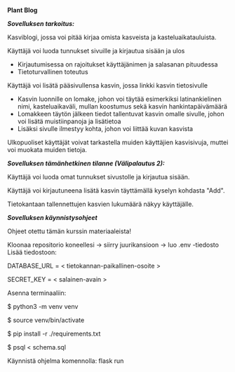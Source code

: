 **Plant Blog**

***Sovelluksen tarkoitus:***

Kasviblogi, jossa voi pitää kirjaa omista kasveista ja kasteluaikatauluista.

Käyttäjä voi luoda tunnukset sivuille ja kirjautua sisään ja ulos
- Kirjautumisessa on rajoitukset käyttäjänimen ja salasanan pituudessa
- Tietoturvallinen toteutus

Käyttäjä voi lisätä pääsivullensa kasvin, jossa linkki kasvin tietosivulle
- Kasvin luonnille on lomake, johon voi täytää esimerkiksi latinankielinen nimi, kasteluaikaväli, mullan koostumus sekä kasvin hankintapäivämäärä
- Lomakkeen täytön jälkeen tiedot tallentuvat kasvin omalle sivulle, johon voi lisätä muistiinpanoja ja lisätietoa
- Lisäksi sivulle ilmestyy kohta, johon voi liittää kuvan kasvista

Ulkopuoliset käyttäjät voivat tarkastella muiden käyttäjien kasvisivuja, muttei voi muokata muiden tietoja. 

***Sovelluksen tämänhetkinen tilanne (Välipalautus 2):***

Käyttäjä voi luoda omat tunnukset sivustolle ja kirjautua sisään.

Käyttäjä voi kirjautuneena lisätä kasvin täyttämällä kyselyn kohdasta "Add".

Tietokantaan tallennettujen kasvien lukumäärä näkyy käyttäjälle. 

***Sovelluksen käynnistysohjeet***

Ohjeet otettu tämän kurssin materiaaleista!

Kloonaa repositorio koneellesi -> siirry juurikansioon -> luo .env -tiedosto
Lisää tiedostoon:

DATABASE_URL = < tietokannan-paikallinen-osoite >

SECRET_KEY = < salainen-avain >

Asenna terminaaliin:

$ python3 -m venv venv

$ source venv/bin/activate

$ pip install -r ./requirements.txt

$ psql < schema.sql

Käynnistä ohjelma komennolla: flask run
 
